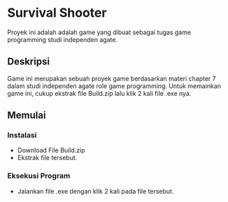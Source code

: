 # Survival Shooter

Proyek ini adalah adalah game yang dibuat sebagai tugas game programming studi independen agate.

## Deskripsi

Game ini merupakan sebuah proyek game berdasarkan materi chapter 7 dalam studi independen agate role game programming. Untuk memainkan game ini, cukup ekstrak file Build.zip lalu klik 2 kali file .exe nya.

## Memulai

### Instalasi

* Download File Build.zip
* Ekstrak file tersebut.

### Eksekusi Program

* Jalankan file .exe dengan klik 2 kali pada file tersebut.

